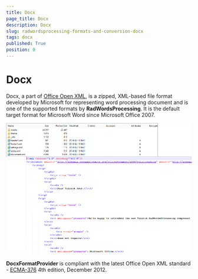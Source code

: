 ```yaml
---
title: Docx
page_title: Docx
description: Docx
slug: radwordsprocessing-formats-and-conversion-docx
tags: docx
published: True
position: 0
---
```


# Docx



Docx, a part of [Office Open XML](http://en.wikipedia.org/wiki/Office_Open_XML), is a zipped, XML-based file format developed by Microsoft for representing word processing document and is one of the supported formats by        __RadWordsProcessing__. It is the default target format for Microsoft Word since Microsoft Office 2007.
      
![Rad Words Processing Formats And Conversion Docx 01](images/RadWordsProcessing_Formats_And_Conversion_Docx_01.png)

__DocxFormatProvider__ is compliant with the latest Office Open XML standard - [ECMA-376](http://www.ecma-international.org/publications/standards/Ecma-376.htm) 4th edition, December 2012.
      

